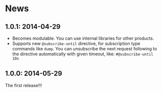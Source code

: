 # News

## 1.0.1: 2014-04-29

 * Becomes modulable. You can use internal libraries for other products.
 * Supports new `@subscribe-until` directive, for subscription type commands like `dump`.
   You can unsubscribe the next request following to the directive automatically with given timeout, like:
   `#@subscribe-until 10s`

## 1.0.0: 2014-05-29

The first release!!!
